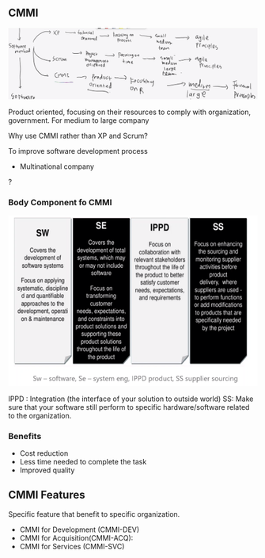 
## CMMI
![](attachments/Pasted%20image%2020211103132849.png)

Product oriented, focusing on their resources to comply with organization, government.
For medium to large company

Why use CMMI rather than XP and Scrum?

To improve software development process
- Multinational company

?

### Body Component fo CMMI
![](attachments/Pasted%20image%2020211103133046.png)

IPPD : Integration (the interface of your solution to outside world)
SS: Make sure that your software still perform to specific hardware/software related to the organization.

### Benefits
- Cost reduction
- Less time needed to complete the task
- Improved quality

## CMMI Features
Specific feature that benefit to specific organization.
- CMMI for Development (CMMI-DEV)
- CMMI for Acquisition(CMMI-ACQ): 
- CMMI for Services (CMMI-SVC)



